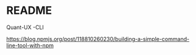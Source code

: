 # README #

Quant-UX -CLI


https://blog.npmjs.org/post/118810260230/building-a-simple-command-line-tool-with-npm